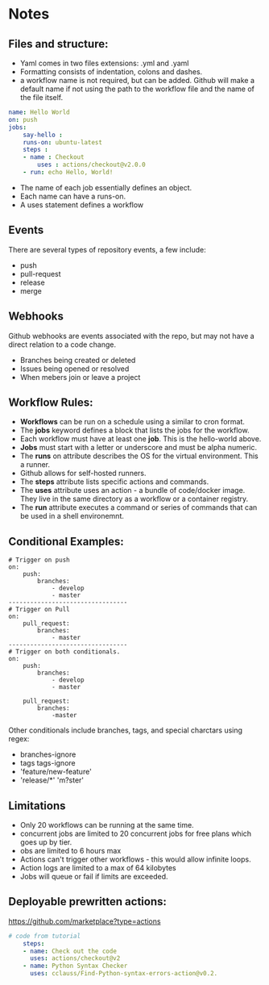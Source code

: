 # Notes
## Files and structure:

* Yaml comes in two files extensions: .yml and .yaml
* Formatting consists of indentation, colons and dashes.
* a workflow name is not required, but can be added. Github will make a default name if not using the path to the workflow file and the name of the file itself.


```yaml
name: Hello World
on: push
jobs:
	say-hello :
	runs-on: ubuntu-latest
	steps :
	- name : Checkout
		uses : actions/checkout@v2.0.0
	- run: echo Hello, World!
```

* The name of each job essentially defines an object.
* Each name can have a runs-on.
* A uses statement defines a workflow

## Events

There are several types of repository events, a few include:

* push
* pull-request
* release
* merge

## Webhooks

Github webhooks are events associated with the repo, but may not have a direct relation to a code change.

* Branches being created or deleted
* Issues being opened or resolved
* When mebers join or leave a project

## Workflow Rules:

* **Workflows** can be run on a schedule using a similar to cron format.
* The **jobs** keyword defines a block that lists the jobs for the workflow.
* Each workflow must have at least one **job**. This is the hello-world above.
* **Jobs** must start with a letter or underscore and must be alpha numeric.
* The **runs** on attribute describes the OS for the virtual environment. This a runner.
* Github allows for self-hosted runners.
* The **steps** attribute lists specific actions and commands.
* The **uses** attribute uses an action - a bundle of code/docker image. They live in the same directory as a workflow or a container registry.
* The **run** attribute executes a command or series of commands that can be used in a shell environemnt.

## Conditional Examples:

```
# Trigger on push
on:
	push:
		branches:
			- develop
			- master
---------------------------------
# Trigger on Pull
on:
	pull_request:
		branches:
			- master
---------------------------------
# Trigger on both conditionals.
on:
	push:
		branches:
			- develop
			- master

	pull_request:
		branches:
			-master
```

Other conditionals include branches, tags, and special charctars using regex:
* branches-ignore
* tags tags-ignore
* 'feature/new-feature'
* 'release/*' 'm?ster'

## Limitations
* Only 20 workflows can be running at the same time.
* concurrent jobs are limited to 20 concurrent jobs for free plans which goes up by tier.
* obs are limited to 6 hours max
* Actions can't trigger other workflows - this would allow infinite loops.
* Action logs are limited to a max of 64 kilobytes
* Jobs will queue or fail if limits are exceeded.

## Deployable prewritten actions:
https://github.com/marketplace?type=actions

```yaml
# code from tutorial
    steps:
    - name: Check out the code
      uses: actions/checkout@v2
    - name: Python Syntax Checker
      uses: cclauss/Find-Python-syntax-errors-action@v0.2.
```
